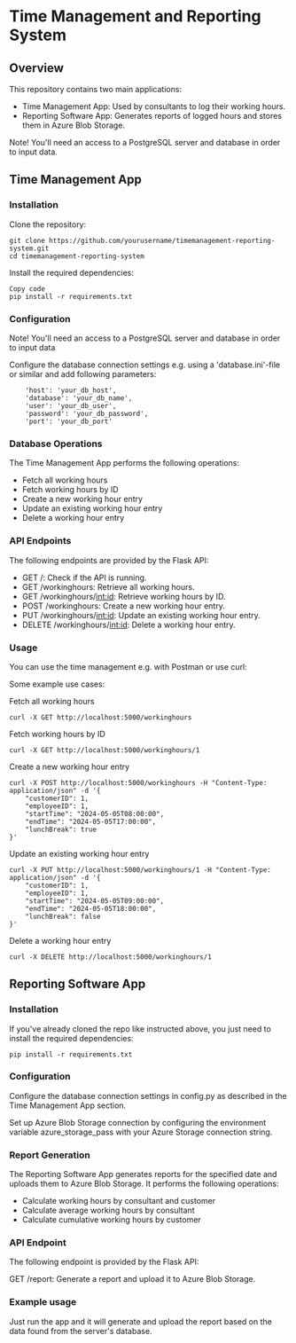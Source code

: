 # Time Management and Reporting System

## Overview
This repository contains two main applications:
* Time Management App: Used by consultants to log their working hours.
* Reporting Software App: Generates reports of logged hours and stores them in Azure Blob Storage.

Note! You'll need an access to a PostgreSQL server and database in order to input data.

## Time Management App

###  Installation
Clone the repository:


```
git clone https://github.com/yourusername/timemanagement-reporting-system.git
cd timemanagement-reporting-system
```

Install the required dependencies:

```
Copy code
pip install -r requirements.txt
```

### Configuration

Note! You'll need an access to a PostgreSQL server and database in order to input data

Configure the database connection settings e.g. using a 'database.ini'-file or similar and add following parameters:
```
    'host': 'your_db_host',
    'database': 'your_db_name',
    'user': 'your_db_user',
    'password': 'your_db_password',
    'port': 'your_db_port'
```

### Database Operations

The Time Management App performs the following operations:

* Fetch all working hours
* Fetch working hours by ID
* Create a new working hour entry
* Update an existing working hour entry
* Delete a working hour entry

### API Endpoints

The following endpoints are provided by the Flask API:

* GET /: Check if the API is running.
* GET /workinghours: Retrieve all working hours.
* GET /workinghours/<int:id>: Retrieve working hours by ID.
* POST /workinghours: Create a new working hour entry.
* PUT /workinghours/<int:id>: Update an existing working hour entry.
* DELETE /workinghours/<int:id>: Delete a working hour entry.

### Usage

You can use the time management e.g. with Postman or use curl:

Some example use cases:

Fetch all working hours
```
curl -X GET http://localhost:5000/workinghours
```

Fetch working hours by ID
```
curl -X GET http://localhost:5000/workinghours/1
```

Create a new working hour entry
```
curl -X POST http://localhost:5000/workinghours -H "Content-Type: application/json" -d '{
    "customerID": 1,
    "employeeID": 1,
    "startTime": "2024-05-05T08:00:00",
    "endTime": "2024-05-05T17:00:00",
    "lunchBreak": true
}'
```

Update an existing working hour entry
```
curl -X PUT http://localhost:5000/workinghours/1 -H "Content-Type: application/json" -d '{
    "customerID": 1,
    "employeeID": 1,
    "startTime": "2024-05-05T09:00:00",
    "endTime": "2024-05-05T18:00:00",
    "lunchBreak": false
}'
```

Delete a working hour entry
```
curl -X DELETE http://localhost:5000/workinghours/1
```

## Reporting Software App

### Installation

If you've already cloned the repo like instructed above, you just need to install the required dependencies:
```
pip install -r requirements.txt
```

### Configuration

Configure the database connection settings in config.py as described in the Time Management App section.

Set up Azure Blob Storage connection by configuring the environment variable azure_storage_pass with your Azure Storage connection string.

###  Report Generation

The Reporting Software App generates reports for the specified date and uploads them to Azure Blob Storage. It performs the following operations:

* Calculate working hours by consultant and customer
* Calculate average working hours by consultant
* Calculate cumulative working hours by customer

### API Endpoint
The following endpoint is provided by the Flask API:

GET /report: Generate a report and upload it to Azure Blob Storage.

### Example usage

Just run the app and it will generate and upload the report based on the data found from the server's database.
